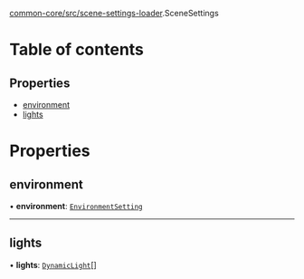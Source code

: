 [common-core/src/scene-settings-loader](../modules/common_core_src_scene_settings_loader.md).SceneSettings

# Table of contents

## Properties

- [environment](common_core_src_scene_settings_loader.SceneSettings.md#environment)
- [lights](common_core_src_scene_settings_loader.SceneSettings.md#lights)

# Properties

## environment

• **environment**: [`EnvironmentSetting`](common_core_src_environment_dynamic_environment_setting_loader.EnvironmentSetting.md)

___

## lights

• **lights**: [`DynamicLight`](common_core_src_lightsetting_dynamic_light_setting_loader.DynamicLight.md)[]

